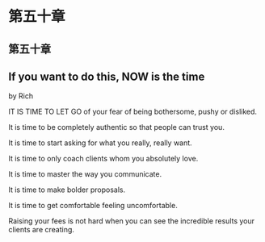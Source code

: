 # 第五十章

## 第五十章

## If you want to do this, NOW is the time

by Rich

IT IS TIME TO LET GO of your fear of being bothersome, pushy or disliked.

It is time to be completely authentic so that people can trust you.

It is time to start asking for what you really, really want.

It is time to only coach clients whom you absolutely love.

It is time to master the way you communicate.

It is time to make bolder proposals.

It is time to get comfortable feeling uncomfortable.

Raising your fees is not hard when you can see the incredible results your clients are creating.

